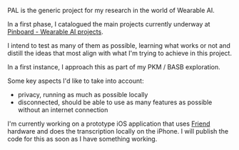 PAL is the generic project for my research in the world of Wearable AI.

In a first phase, I catalogued the main projects currently underway at [Pinboard - Wearable AI projects](https://www.ericbariaux.com/pinboard/).

I intend to test as many of them as possible, learning what works or not and distill the ideas that most align with what I'm trying to achieve in this project.

In a first instance, I approach this as part of my PKM / BASB exploration.

Some key aspects I'd like to take into account:
- privacy, running as much as possible locally
- disconnected, should be able to use as many features as possible without an internet connection

I'm currently working on a prototype iOS application that uses [Friend](https://github.com/BasedHardware/Friend) hardware and does the transcription locally on the iPhone. I will publish the code for this as soon as I have something working.
